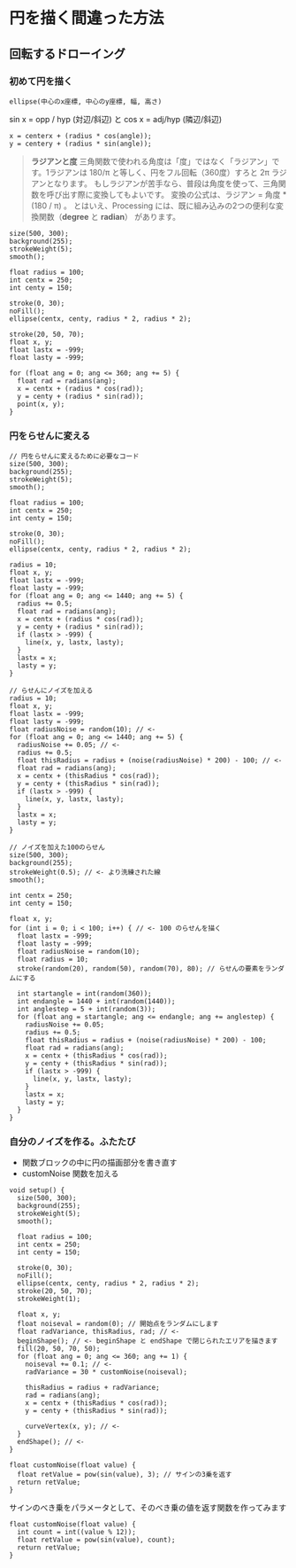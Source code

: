 # 円を描く間違った方法
## 回転するドローイング
### 初めて円を描く

```processing
ellipse(中心のx座標, 中心のy座標, 幅, 高さ)
```

sin x = opp / hyp (対辺/斜辺) と cos x = adj/hyp (隣辺/斜辺)

```processing
x = centerx + (radius * cos(angle));
y = centery + (radius * sin(angle));
```

> __ラジアンと度__
> 三角関数で使われる角度は「度」ではなく「ラジアン」です。1ラジアンは 180/π と等しく、円をフル回転（360度）すろと 2π ラジアンとなります。
> もしラジアンが苦手なら、普段は角度を使って、三角関数を呼び出す際に変換してもよいです。
> 変換の公式は、ラジアン = 角度 * (180 / π) 。
> とはいえ、Processing には、既に組み込みの2つの便利な変換関数（__degree__ と __radian__） があります。

```processing
size(500, 300);
background(255);
strokeWeight(5);
smooth();

float radius = 100;
int centx = 250;
int centy = 150;

stroke(0, 30);
noFill();
ellipse(centx, centy, radius * 2, radius * 2);

stroke(20, 50, 70);
float x, y;
float lastx = -999;
float lasty = -999;

for (float ang = 0; ang <= 360; ang += 5) {
  float rad = radians(ang);
  x = centx + (radius * cos(rad));
  y = centy + (radius * sin(rad));
  point(x, y);
}
```

### 円をらせんに変える

```processing
// 円をらせんに変えるために必要なコード
size(500, 300);
background(255);
strokeWeight(5);
smooth();

float radius = 100;
int centx = 250;
int centy = 150;

stroke(0, 30);
noFill();
ellipse(centx, centy, radius * 2, radius * 2);

radius = 10;
float x, y;
float lastx = -999;
float lasty = -999;
for (float ang = 0; ang <= 1440; ang += 5) {
  radius += 0.5;
  float rad = radians(ang);
  x = centx + (radius * cos(rad));
  y = centy + (radius * sin(rad));
  if (lastx > -999) {
    line(x, y, lastx, lasty);
  }
  lastx = x;
  lasty = y;
}
```

```processing
// らせんにノイズを加える
radius = 10;
float x, y;
float lastx = -999;
float lasty = -999;
float radiusNoise = random(10); // <-
for (float ang = 0; ang <= 1440; ang += 5) {
  radiusNoise += 0.05; // <- 
  radius += 0.5;
  float thisRadius = radius + (noise(radiusNoise) * 200) - 100; // <-
  float rad = radians(ang);
  x = centx + (thisRadius * cos(rad));
  y = centy + (thisRadius * sin(rad));
  if (lastx > -999) {
    line(x, y, lastx, lasty);
  }
  lastx = x;
  lasty = y;
}
```

```processing
// ノイズを加えた100のらせん
size(500, 300);
background(255);
strokeWeight(0.5); // <- より洗練された線
smooth();

int centx = 250;
int centy = 150;

float x, y;
for (int i = 0; i < 100; i++) { // <- 100 のらせんを描く
  float lastx = -999;
  float lasty = -999;
  float radiusNoise = random(10);
  float radius = 10;
  stroke(random(20), random(50), random(70), 80); // らせんの要素をランダムにする
  
  int startangle = int(random(360));
  int endangle = 1440 + int(random(1440));
  int anglestep = 5 + int(random(3));
  for (float ang = startangle; ang <= endangle; ang += anglestep) {
    radiusNoise += 0.05;
    radius += 0.5;
    float thisRadius = radius + (noise(radiusNoise) * 200) - 100;
    float rad = radians(ang);
    x = centx + (thisRadius * cos(rad));
    y = centy + (thisRadius * sin(rad));
    if (lastx > -999) {
      line(x, y, lastx, lasty);
    }
    lastx = x;
    lasty = y;
  }
}
```

### 自分のノイズを作る。ふたたび

- 関数ブロックの中に円の描画部分を書き直す
- customNoise 関数を加える

```processing
void setup() {
  size(500, 300);
  background(255);
  strokeWeight(5);
  smooth();
  
  float radius = 100;
  int centx = 250;
  int centy = 150;
  
  stroke(0, 30);
  noFill();
  ellipse(centx, centy, radius * 2, radius * 2);
  stroke(20, 50, 70);
  strokeWeight(1);
  
  float x, y;
  float noiseval = random(0); // 開始点をランダムにします
  float radVariance, thisRadius, rad; // <-
  beginShape(); // <- beginShape と endShape で閉じられたエリアを描きます
  fill(20, 50, 70, 50);
  for (float ang = 0; ang <= 360; ang += 1) {
    noiseval += 0.1; // <-
    radVariance = 30 * customNoise(noiseval);
    
    thisRadius = radius + radVariance;
    rad = radians(ang);
    x = centx + (thisRadius * cos(rad));
    y = centy + (thisRadius * sin(rad));
    
    curveVertex(x, y); // <-
  }
  endShape(); // <-
}

float customNoise(float value) {
  float retValue = pow(sin(value), 3); // サインの3乗を返す
  return retValue;
}
```

サインのべき乗をパラメータとして、そのべき乗の値を返す関数を作ってみます

```processing
float customNoise(float value) {
  int count = int((value % 12));
  float retValue = pow(sin(value), count);
  return retValue;
}
```
